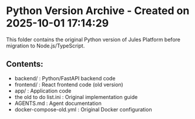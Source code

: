 # Python Version Archive - Created on 2025-10-01 17:14:29

This folder contains the original Python version of Jules Platform before migration to Node.js/TypeScript.

## Contents:
- backend/ : Python/FastAPI backend code
- frontend/ : React frontend code (old version)
- app/ : Application code
- the old to do list.ini : Original implementation guide
- AGENTS.md : Agent documentation
- docker-compose-old.yml : Original Docker configuration
